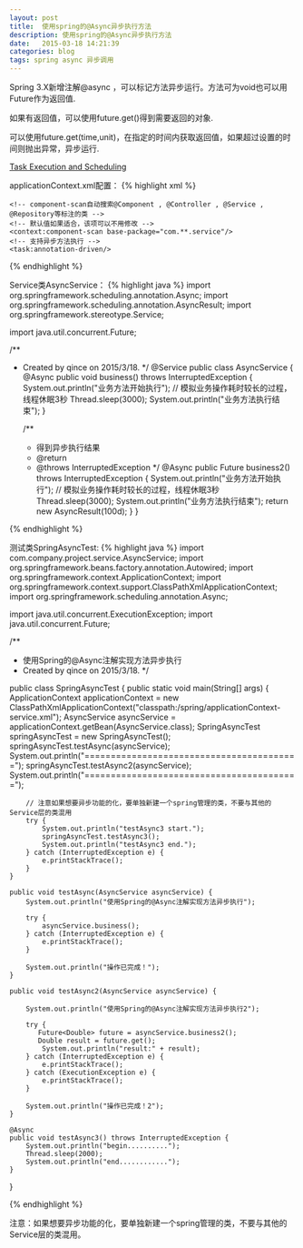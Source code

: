 ```yaml
---
layout: post
title:  使用spring的@Async异步执行方法
description: 使用spring的@Async异步执行方法
date:   2015-03-18 14:21:39
categories: blog
tags: spring async 异步调用
---
```

Spring 3.X新增注解@async ，可以标记方法异步运行。方法可为void也可以用Future作为返回值.

如果有返回值，可以使用future.get()得到需要返回的对象.

可以使用future.get(time,unit)，在指定的时间内获取返回值，如果超过设置的时间则抛出异常，异步运行.

[Task Execution and Scheduling](http://docs.spring.io/spring/docs/3.1.x/spring-framework-reference/html/scheduling.html)

applicationContext.xml配置：
{% highlight xml %}
<?xml version="1.0" encoding="UTF-8"?>
<beans xmlns="http://www.springframework.org/schema/beans"
       xmlns:xsi="http://www.w3.org/2001/XMLSchema-instance"
       xmlns:context="http://www.springframework.org/schema/context"
       xmlns:task="http://www.springframework.org/schema/task"
       xsi:schemaLocation="http://www.springframework.org/schema/beans http://www.springframework.org/schema/beans/spring-beans-2.5.xsd
    http://www.springframework.org/schema/context http://www.springframework.org/schema/context/spring-context-2.5.xsd
    http://www.springframework.org/schema/task
    http://www.springframework.org/schema/task/spring-task-3.0.xsd" default-autowire="byName" default-lazy-init="false">

    <!-- component-scan自动搜索@Component , @Controller , @Service , @Repository等标注的类 -->
    <!-- 默认值如果适合，该项可以不用修改 -->
    <context:component-scan base-package="com.**.service"/>
    <!-- 支持异步方法执行 -->
    <task:annotation-driven/>
</beans>
{% endhighlight %}  

Service类AsyncService：
{% highlight java %}
import org.springframework.scheduling.annotation.Async;
import org.springframework.scheduling.annotation.AsyncResult;
import org.springframework.stereotype.Service;

import java.util.concurrent.Future;

/**
 * Created by qince on 2015/3/18.
 */
@Service
public class AsyncService {
    @Async
    public void business() throws InterruptedException {
        System.out.println("业务方法开始执行");
        // 模拟业务操作耗时较长的过程，线程休眠3秒
        Thread.sleep(3000);
        System.out.println("业务方法执行结束");
    }

    /**
     * 得到异步执行结果
     * @return
     * @throws InterruptedException
     */
    @Async
    public Future<Double> business2() throws InterruptedException {
        System.out.println("业务方法开始执行");
        // 模拟业务操作耗时较长的过程，线程休眠3秒
        Thread.sleep(3000);
        System.out.println("业务方法执行结束");
        return new AsyncResult<Double>(100d);
    }
}

{% endhighlight %}

测试类SpringAsyncTest:
{% highlight java %}
import com.company.project.service.AsyncService;
import org.springframework.beans.factory.annotation.Autowired;
import org.springframework.context.ApplicationContext;
import org.springframework.context.support.ClassPathXmlApplicationContext;
import org.springframework.scheduling.annotation.Async;

import java.util.concurrent.ExecutionException;
import java.util.concurrent.Future;

/**
 * 使用Spring的@Async注解实现方法异步执行
 * Created by qince on 2015/3/18.
 */

public class SpringAsyncTest {
    public static void main(String[] args) {
        ApplicationContext applicationContext = new ClassPathXmlApplicationContext("classpath:/spring/applicationContext-service.xml");
        AsyncService asyncService = applicationContext.getBean(AsyncService.class);
        SpringAsyncTest springAsyncTest = new SpringAsyncTest();
        springAsyncTest.testAsync(asyncService);
        System.out.println("=========================================");
        springAsyncTest.testAsync2(asyncService);
        System.out.println("=========================================");

        // 注意如果想要异步功能的化，要单独新建一个spring管理的类，不要与其他的Service层的类混用
        try {
            System.out.println("testAsync3 start.");
            springAsyncTest.testAsync3();
            System.out.println("testAsync3 end.");
        } catch (InterruptedException e) {
            e.printStackTrace();
        }
    }

    public void testAsync(AsyncService asyncService) {
        System.out.println("使用Spring的@Async注解实现方法异步执行");

        try {
            asyncService.business();
        } catch (InterruptedException e) {
            e.printStackTrace();
        }

        System.out.println("操作已完成！");
    }

    public void testAsync2(AsyncService asyncService) {

        System.out.println("使用Spring的@Async注解实现方法异步执行2");

        try {
           Future<Double> future = asyncService.business2();
           Double result = future.get();
            System.out.println("result:" + result);
        } catch (InterruptedException e) {
            e.printStackTrace();
        } catch (ExecutionException e) {
            e.printStackTrace();
        }

        System.out.println("操作已完成！2");
    }

    @Async
    public void testAsync3() throws InterruptedException {
        System.out.println("begin..........");
        Thread.sleep(2000);
        System.out.println("end............");
    }
}

{% endhighlight %}

注意：如果想要异步功能的化，要单独新建一个spring管理的类，不要与其他的Service层的类混用。